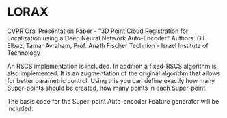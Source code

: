# LORAX
CVPR Oral Presentation Paper - "3D Point Cloud Registration for Localization using a Deep Neural Network Auto-Encoder" 
Authors: Gil Elbaz, Tamar Avraham, Prof. Anath Fischer
Technion - Israel Institute of Technology

An RSCS implementation is included.
In addition a fixed-RSCS algorithm is also implemented. It is an augmentation of the original algorithm that allows for better parametric control. Using this you can define exactly how many Super-points should be created, how many points in each Super-point.

The basis code for the Super-point Auto-encoder Feature generator will be included.
